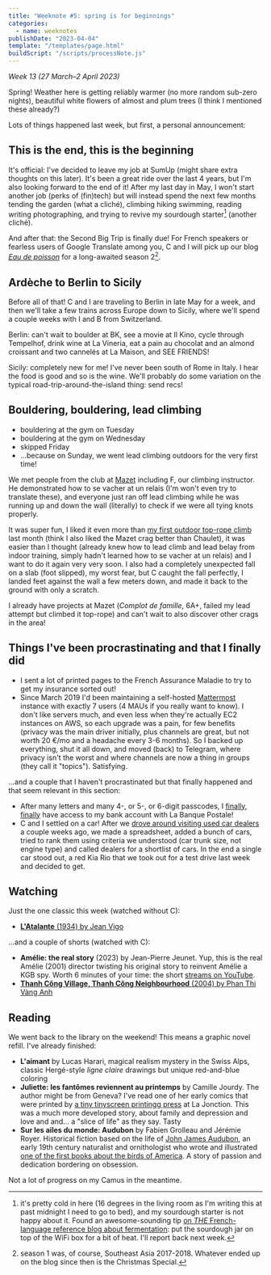 ```yaml
---
title: "Weeknote #5: spring is for beginnings"
categories:
  - name: weeknotes
publishDate: "2023-04-04"
template: "/templates/page.html"
buildScript: "/scripts/processNote.js"
---
```


_Week 13 (27 March–2 April 2023)_

Spring! Weather here is getting reliably warmer (no more random sub-zero nights), beautiful white flowers of almost and plum trees (I think I mentioned these already?)

Lots of things happened last week, but first, a personal announcement:

## This is the end, this is the beginning

It's official: I've decided to leave my job at SumUp (might share extra thoughts on this later). It's been a great ride over the last 4 years, but I'm also looking forward to the end of it! After my last day in May, I won't start another job (perks of (fin)tech) but will instead spend the next few months tending the garden (what a cliché), climbing hiking swimming, reading writing photographing, and trying to revive my sourdough starter[^1] (another cliché).

And after that: the Second Big Trip is finally due! For French speakers or fearless users of Google Translate among you, C and I will pick up our blog [_Eau de poisson_](https://eaudepoisson.com/) for a long-awaited season 2[^2].

## Ardèche to Berlin to Sicily

Before all of that! C and I are traveling to Berlin in late May for a week, and then we'll take a few trains across Europe down to Sicily, where we'll spend a couple weeks with I and B from Switzerland.

Berlin: can't wait to boulder at BK, see a movie at Il Kino, cycle through Tempelhof, drink wine at La Vineria, eat a pain au chocolat and an almond croissant and two cannelés at La Maison, and SEE FRIENDS!

Sicily: completely new for me! I've never been south of Rome in Italy. I hear the food is good and so is the wine. We'll probably do some variation on the typical road-trip-around-the-island thing: send recs!

## Bouldering, bouldering, lead climbing

- bouldering at the gym on Tuesday
- bouldering at the gym on Wednesday
- skipped Friday
- ...because on Sunday, we went lead climbing outdoors for the very first time!

We met people from the club at [Mazet](https://www.ffme.fr/sne-fiche/637/) including F, our climbing instructor. He demonstrated how to se vacher at un relais (I'm won't even try to translate these), and everyone just ran off lead climbing while he was running up and down the wall (literally) to check if we were all tying knots properly.

It was super fun, I liked it even more than [my first outdoor top-rope climb](/notes/weeknote-1-first-crag-climb/) last month (think I also liked the Mazet crag better than Chaulet), it was easier than I thought (already knew how to lead climb and lead belay from indoor training, simply hadn't learned how to se vacher at un relais) and I want to do it again very very soon. I also had a completely unexpected fall on a slab (foot slipped), my worst fear, but C caught the fall perfectly, I landed feet against the wall a few meters down, and made it back to the ground with only a scratch.

I already have projects at Mazet (_Complot de famille_, 6A+, failed my lead attempt but climbed it top-rope) and can't wait to also discover other crags in the area!

## Things I've been procrastinating and that I finally did

- I sent a lot of printed pages to the French Assurance Maladie to try to get my insurance sorted out!
- Since March 2019 I'd been maintaining a self-hosted [Mattermost](https://mattermost.com/) instance with exactly 7 users (4 MAUs if you really want to know). I don't like servers much, and even less when they're actually EC2 instances on AWS, so each upgrade was a pain, for few benefits (privacy was the main driver initially, plus channels are great, but not worth 20 €/mo and a headache every 3-6 months). So I backed up everything, shut it all down, and moved (back) to Telegram, where privacy isn't the worst and where channels are now a thing in groups (they call it "topics"). Satisfying.

...and a couple that I haven't procrastinated but that finally happened and that seem relevant in this section:

- After many letters and many 4-, or 5-, or 6-digit passcodes, I [finally](/notes/weeknote-2-lots-of-good-weed/), [finally](/notes/weeknote-4-radish-ivy-checkbook/) have access to my bank account with La Banque Postale!
- C and I settled on a car! After we [drove around visiting used car dealers](/notes/weeknote-3-draining-a-well/) a couple weeks ago, we made a spreadsheet, added a bunch of cars, tried to rank them using criteria we understood (car trunk size, not engine type) and called dealers for a shortlist of cars. In the end a single car stood out, a red Kia Rio that we took out for a test drive last week and decided to get.

## Watching

Just the one classic this week (watched without C):

- [**L'Atalante** (1934) by Jean Vigo](/notes/l-atalante-by-jean-vigo/)

...and a couple of shorts (watched with C):

- **Amélie: the real story** (2023) by Jean-Pierre Jeunet. Yup, this is the real Amélie (2001) director twisting his original story to reinvent Amélie a KGB spy. Worth 6 minutes of your time: the short [streams on YouTube](https://www.youtube.com/watch?v=IB_lTTxYSsg).
- [**Thanh Công Village, Thanh Công Neighbourhood** (2004) by Phan Thi Vàng Anh](/notes/thanh-cong-village-thanh-cong-neighbourhood-by-phan-thi-vang-anh/)

## Reading

We went back to the library on the weekend! This means a graphic novel refill. I've already finished:

- **L'aimant** by Lucas Harari, magical realism mystery in the Swiss Alps, classic Hergé-style _ligne claire_ drawings but unique red-and-blue coloring
- **Juliette: les fantômes reviennent au printemps** by Camille Jourdy. The author might be from Geneva? I've read one of her early comics that were printed by [a tiny tinyscreen printingg press](http://www.drozophile.ch/livres.htm) at La Jonction. This was a much more developed story, about family and depression and love and and... a "slice of life" as they say. Tasty
- **Sur les ailes du monde: Audubon** by Fabien Grolleau and Jérémie Royer. Historical fiction based on the life of [John James Audubon](https://en.wikipedia.org/wiki/John_James_Audubon), an early 19th century naturalist and ornithologist who wrote and illustrated [one of the first books about the birds of America](https://en.wikipedia.org/wiki/The_Birds_of_America). A story of passion and dedication bordering on obsession.

Not a lot of progress on my Camus in the meantime.

[^1]: it's pretty cold in here (16 degrees in the living room as I'm writing this at past midnight I need to go to bed), and my sourdough starter is not happy about it. Found an awesome-sounding tip [on _THE_ French-language reference blog about fermentation](https://nicrunicuit.com/aide/sos-mon-levain-qui-a-demarre-ne-bulle-plus-que-faire/)[^3]: put the sourdough jar on top of the WiFi box for a bit of heat. I'll report back next week.
[^2]: season 1 was, of course, Southeast Asia 2017-2018. Whatever ended up on the blog since then is the Christmas Special.
[^3]: you just gotta love that French-language fermentation blogs are written by older ladies called names like Maria-Claire Frédéric, it's so much more trustworthy than [hipster blogs](https://www.theperfectloaf.com/) or [hipster company blogs](https://www.kingarthurbaking.com/learn/guides/sourdough) or the like[^4].
[^4]: look at that, footnotes in footnotes!
